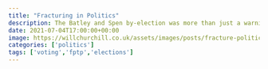 ```yaml
---
title: "Fracturing in Politics"
description: The Batley and Spen by-election was more than just a warning shot to Labour. Why aren't they taking it more seriously?
date: 2021-07-04T17:00:00+00:00
image: https://willchurchill.co.uk/assets/images/posts/fracture-politics.jpg
categories: ['politics']
tags: ['voting','fptp','elections']
---
```



